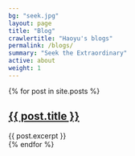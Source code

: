 ```yaml
---
bg: "seek.jpg"
layout: page
title: "Blog"
crawlertitle: "Haoyu's blogs"
permalink: /blogs/
summary: "Seek the Extraordinary"
active: about
weight: 1
---
```


{% for post in site.posts %}
  <article class="index-page">
    <h2><a href="{{ post.url | relative_url }}">{{ post.title }}</a></h2>
    {{ post.excerpt }}
  </article>
{% endfor %}
